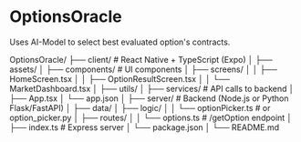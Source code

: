 # OptionsOracle
Uses AI-Model to select best evaluated option's contracts.

OptionsOracle/
├── client/                    # React Native + TypeScript (Expo)
│   ├── assets/
│   ├── components/            # UI components
│   ├── screens/
│   │   ├── HomeScreen.tsx
│   │   ├── OptionResultScreen.tsx
│   │   └── MarketDashboard.tsx
│   ├── utils/
│   ├── services/              # API calls to backend
│   ├── App.tsx
│   └── app.json
│
├── server/                    # Backend (Node.js or Python Flask/FastAPI)
│   ├── data/
│   ├── logic/
│   │   └── optionPicker.ts    # or option_picker.py
│   ├── routes/
│   │   └── options.ts         # /getOption endpoint
│   ├── index.ts               # Express server
│   └── package.json
│
└── README.md

